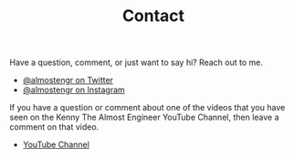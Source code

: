 ﻿---
title: Contact
description: Information about how to contact Kenny Robinson.
---

Have a question, comment, or just want to say hi? Reach out to me.

* <a href="https://twitter.com/almostengr" target="_blank">@almostengr on Twitter</a>
* <a href="https://instagram.com/almostengr" target="_blank">@almostengr on Instagram</a>

If you have a question or comment about one of the videos that you have seen on the
Kenny The Almost Engineer YouTube Channel, then leave a comment on that video.

* <a href="https://www.youtube.com/channel/UC4HCouBLtXD1j1U_17aBqig?sub_confirmation=1" target="_blank">YouTube Channel</a>
